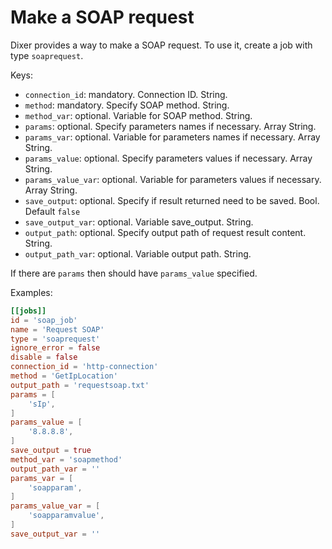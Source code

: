 # Make a SOAP request

Dixer provides a way to make a SOAP request. To use it, create a job with type `soaprequest`.

Keys:

- `connection_id`: mandatory. Connection ID. String.
- `method`: mandatory. Specify SOAP method. String.
- `method_var`: optional. Variable for SOAP method. String.
- `params`: optional. Specify parameters names if necessary. Array String.
- `params_var`: optional. Variable for parameters names if necessary. Array String.
- `params_value`: optional. Specify parameters values if necessary. Array String.
- `params_value_var`: optional. Variable for parameters values if necessary. Array String.
- `save_output`: optional. Specify if result returned need to be saved. Bool. Default `false`
- `save_output_var`: optional. Variable save_output. String.
- `output_path`: optional. Specify output path of request result content. String.
- `output_path_var`: optional. Variable output path. String.

If there are `params` then should have `params_value` specified.

Examples:

```toml
[[jobs]]
id = 'soap_job'
name = 'Request SOAP'
type = 'soaprequest'
ignore_error = false
disable = false
connection_id = 'http-connection'
method = 'GetIpLocation'
output_path = 'requestsoap.txt'
params = [
    'sIp',
]
params_value = [
    '8.8.8.8',
]
save_output = true
method_var = 'soapmethod'
output_path_var = ''
params_var = [
    'soapparam',
]
params_value_var = [
    'soapparamvalue',
]
save_output_var = ''
```
